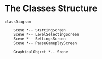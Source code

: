 # The Classes Structure 

``` mermaid
classDiagram

    Scene *-- StartingScreen
    Scene *-- LevelSelectingScreen
    Scene *-- SettingsScreen
    Scene *-- PauseGameplayScreen

    GraphicalObject *-- Scene
    

```
